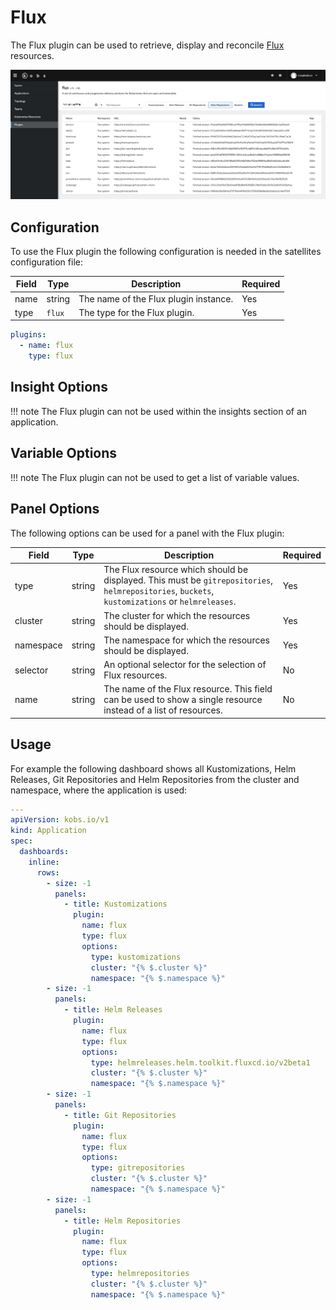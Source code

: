 # Flux

The Flux plugin can be used to retrieve, display and reconcile [Flux](https://fluxcd.io) resources.

![Flux](assets/flux.png)

## Configuration

To use the Flux plugin the following configuration is needed in the satellites configuration file:

| Field | Type | Description | Required |
| ----- | ---- | ----------- | -------- |
| name | string | The name of the Flux plugin instance. | Yes |
| type | `flux` | The type for the Flux plugin. | Yes |

```yaml
plugins:
  - name: flux
    type: flux
```

## Insight Options

!!! note
    The Flux plugin can not be used within the insights section of an application.

## Variable Options

!!! note
    The Flux plugin can not be used to get a list of variable values.

## Panel Options

The following options can be used for a panel with the Flux plugin:

| Field | Type | Description | Required |
| ----- | ---- | ----------- | -------- |
| type | string | The Flux resource which should be displayed. This must be `gitrepositories`, `helmrepositories`, `buckets`, `kustomizations` or `helmreleases`. | Yes |
| cluster | string | The cluster for which the resources should be displayed. | Yes |
| namespace | string | The namespace for which the resources should be displayed. | Yes |
| selector | string | An optional selector for the selection of Flux resources. | No |
| name | string | The name of the Flux resource. This field can be used to show a single resource instead of a list of resources. | No |

## Usage

For example the following dashboard shows all Kustomizations, Helm Releases, Git Repositories and Helm Repositories from the cluster and namespace, where the application is used:

```yaml
---
apiVersion: kobs.io/v1
kind: Application
spec:
  dashboards:
    inline:
      rows:
        - size: -1
          panels:
            - title: Kustomizations
              plugin:
                name: flux
                type: flux
                options:
                  type: kustomizations
                  cluster: "{% $.cluster %}"
                  namespace: "{% $.namespace %}"
        - size: -1
          panels:
            - title: Helm Releases
              plugin:
                name: flux
                type: flux
                options:
                  type: helmreleases.helm.toolkit.fluxcd.io/v2beta1
                  cluster: "{% $.cluster %}"
                  namespace: "{% $.namespace %}"
        - size: -1
          panels:
            - title: Git Repositories
              plugin:
                name: flux
                type: flux
                options:
                  type: gitrepositories
                  cluster: "{% $.cluster %}"
                  namespace: "{% $.namespace %}"
        - size: -1
          panels:
            - title: Helm Repositories
              plugin:
                name: flux
                type: flux
                options:
                  type: helmrepositories
                  cluster: "{% $.cluster %}"
                  namespace: "{% $.namespace %}"
```
